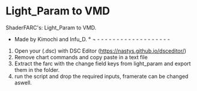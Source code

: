 # Light_Param to VMD

ShaderFARC's: Light_Param to VMD.
- Made by Kimochi and Infu_D.
° ¬ - - - - - - - - - - - - - - - - - - - 
1. Open your (.dsc) with DSC Editor (https://nastys.github.io/dsceditor/)
2. Remove chart commands and copy paste in a text file
3. Extract the farc with the change field keys from light_param and export them in the folder.
4. run the script and drop the required inputs, framerate can be changed aswell.
